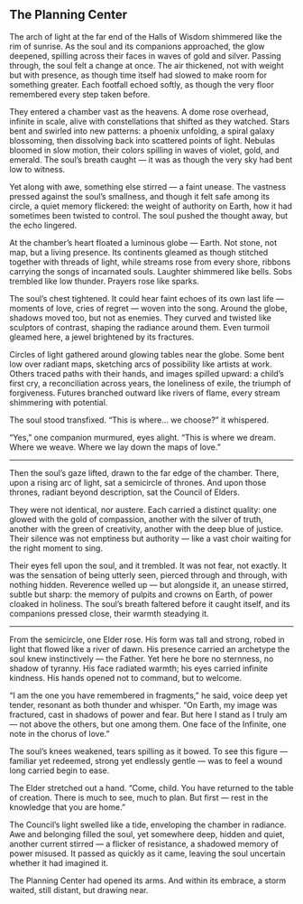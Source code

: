 ## The Planning Center

The arch of light at the far end of the Halls of Wisdom shimmered like the rim of sunrise. As the soul and its companions approached, the glow deepened, spilling across their faces in waves of gold and silver. Passing through, the soul felt a change at once. The air thickened, not with weight but with presence, as though time itself had slowed to make room for something greater. Each footfall echoed softly, as though the very floor remembered every step taken before.

They entered a chamber vast as the heavens. A dome rose overhead, infinite in scale, alive with constellations that shifted as they watched. Stars bent and swirled into new patterns: a phoenix unfolding, a spiral galaxy blossoming, then dissolving back into scattered points of light. Nebulas bloomed in slow motion, their colors spilling in waves of violet, gold, and emerald. The soul’s breath caught — it was as though the very sky had bent low to witness.

Yet along with awe, something else stirred — a faint unease. The vastness pressed against the soul’s smallness, and though it felt safe among its circle, a quiet memory flickered: the weight of authority on Earth, how it had sometimes been twisted to control. The soul pushed the thought away, but the echo lingered.

At the chamber’s heart floated a luminous globe — Earth. Not stone, not map, but a living presence. Its continents gleamed as though stitched together with threads of light, while streams rose from every shore, ribbons carrying the songs of incarnated souls. Laughter shimmered like bells. Sobs trembled like low thunder. Prayers rose like sparks.

The soul’s chest tightened. It could hear faint echoes of its own last life — moments of love, cries of regret — woven into the song. Around the globe, shadows moved too, but not as enemies. They curved and twisted like sculptors of contrast, shaping the radiance around them. Even turmoil gleamed here, a jewel brightened by its fractures.

Circles of light gathered around glowing tables near the globe. Some bent low over radiant maps, sketching arcs of possibility like artists at work. Others traced paths with their hands, and images spilled upward: a child’s first cry, a reconciliation across years, the loneliness of exile, the triumph of forgiveness. Futures branched outward like rivers of flame, every stream shimmering with potential.

The soul stood transfixed. “This is where… we choose?” it whispered.

“Yes,” one companion murmured, eyes alight. “This is where we dream. Where we weave. Where we lay down the maps of love.”

---

Then the soul’s gaze lifted, drawn to the far edge of the chamber. There, upon a rising arc of light, sat a semicircle of thrones. And upon those thrones, radiant beyond description, sat the Council of Elders.

They were not identical, nor austere. Each carried a distinct quality: one glowed with the gold of compassion, another with the silver of truth, another with the green of creativity, another with the deep blue of justice. Their silence was not emptiness but authority — like a vast choir waiting for the right moment to sing.

Their eyes fell upon the soul, and it trembled. It was not fear, not exactly. It was the sensation of being utterly seen, pierced through and through, with nothing hidden. Reverence welled up — but alongside it, an unease stirred, subtle but sharp: the memory of pulpits and crowns on Earth, of power cloaked in holiness. The soul’s breath faltered before it caught itself, and its companions pressed close, their warmth steadying it.

---

From the semicircle, one Elder rose. His form was tall and strong, robed in light that flowed like a river of dawn. His presence carried an archetype the soul knew instinctively — the Father. Yet here he bore no sternness, no shadow of tyranny. His face radiated warmth; his eyes carried infinite kindness. His hands opened not to command, but to welcome.

“I am the one you have remembered in fragments,” he said, voice deep yet tender, resonant as both thunder and whisper. “On Earth, my image was fractured, cast in shadows of power and fear. But here I stand as I truly am — not above the others, but one among them. One face of the Infinite, one note in the chorus of love.”

The soul’s knees weakened, tears spilling as it bowed. To see this figure — familiar yet redeemed, strong yet endlessly gentle — was to feel a wound long carried begin to ease.

The Elder stretched out a hand. “Come, child. You have returned to the table of creation. There is much to see, much to plan. But first — rest in the knowledge that you are home.”

The Council’s light swelled like a tide, enveloping the chamber in radiance. Awe and belonging filled the soul, yet somewhere deep, hidden and quiet, another current stirred — a flicker of resistance, a shadowed memory of power misused. It passed as quickly as it came, leaving the soul uncertain whether it had imagined it.

The Planning Center had opened its arms. And within its embrace, a storm waited, still distant, but drawing near.
